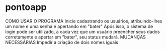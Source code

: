 # pontoapp
COMO USAR O PROGRAMA
Inicie cadastrando os usuários, atribuindo-lhes um nome e uma senha e apertando em "bater"
Após isso, o sistema de login pode ser utilizado, a cada vez que um usuário preencher seus dados corretamente e apertar em "bater", seu status mudará.
MUDANÇAS NECESSÁRIAS
Impedir a criação de dois nomes iguais
